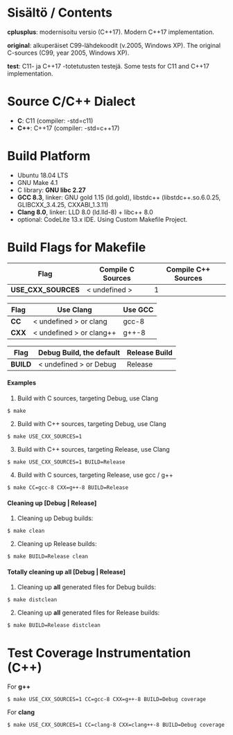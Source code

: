 # Sisältö / Contents

**cplusplus**: modernisoitu versio (C++17). Modern C++17 implementation.

**original**: alkuperäiset C99-lähdekoodit (v.2005, Windows XP). The original C-sources (C99, year 2005, Windows XP).

**test**: C11- ja C++17 -totetutusten testejä. Some tests for C11 and C++17 implementation.

# Source C/C++ Dialect
* **C**: C11 (compiler: -std=c11)
* **C++**: C++17 (compiler: -std=c++17)

# Build Platform
- Ubuntu 18.04 LTS
- GNU Make 4.1
- C library: **GNU libc 2.27**
- **GCC 8.3**, linker: GNU gold 1.15 (ld.gold), libstdc++ (libstdc++.so.6.0.25, GLIBCXX_3.4.25, CXXABI_1.3.11)
- **Clang 8.0**, linker: LLD 8.0  (ld.lld-8) + libc++ 8.0
- optional: CodeLite 13.x IDE. Using Custom Makefile Project.

# Build Flags for Makefile

Flag |Compile C Sources | Compile C++ Sources
----|----|----
**USE_CXX_SOURCES**  |  < undefined >  |  1 


Flag |Use Clang | Use GCC
----|----|----
**CC**  |  < undefined > or clang |  gcc-8
**CXX**  |  < undefined > or clang++ |  g++-8

Flag | Debug Build, the default | Release Build
----|----|----
**BUILD**  |  < undefined > or Debug |  Release

#### Examples
1. Build with C sources, targeting Debug, use Clang
```Shell Session
$ make
```

2. Build with C++ sources, targeting Debug, use Clang
```Shell Session
$ make USE_CXX_SOURCES=1
```

3. Build with C++ sources, targeting Release, use Clang
```Shell Session
$ make USE_CXX_SOURCES=1 BUILD=Release
```

4. Build with C sources, targeting Release, use gcc / g++
```Shell Session
$ make CC=gcc-8 CXX=g++-8 BUILD=Release
```
#### Cleaning up [Debug | Release]
1. Cleaning up Debug builds:
```Shell Session
$ make clean
```

2. Cleaning up Release builds:
```Shell Session
$ make BUILD=Release clean
```
#### Totally cleaning up all [Debug | Release]
1. Cleaning up **all** generated files for Debug builds:
```Shell Session
$ make distclean
```

2. Cleaning up **all** generated files for Release builds:
```Shell Session
$ make BUILD=Release distclean
```
# Test Coverage Instrumentation (C++)

For **g++**

```Shell Session
$ make USE_CXX_SOURCES=1 CC=gcc-8 CXX=g++-8 BUILD=Debug coverage
```
For **clang**

```Shell Session
$ make USE_CXX_SOURCES=1 CC=clang-8 CXX=clang++-8 BUILD=Debug coverage
```



